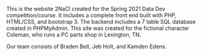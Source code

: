 This is the website 2NaCl created for the Spring 2021 Data Dev competition/course. It includes a complete front end built with PHP, HTML/CSS, and bootstrap 3. The backend includes a 7 table SQL database created in PHPMyAdmin. This site was created for the fictional character Coleman, who runs a PC parts shop in Lexington, TN.

Our team consists of Braden Bell, Jeb Holt, and Kamden Edens.